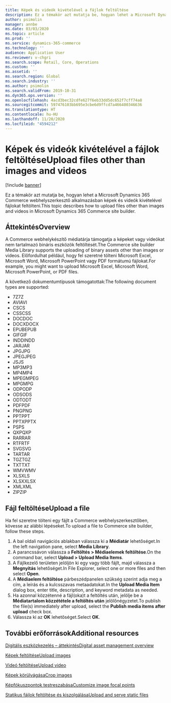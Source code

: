 ```yaml
---
title: Képek és videók kivételével a fájlok feltöltése
description: Ez a témakör azt mutatja be, hogyan lehet a Microsoft Dynamics 365 Commerce webhelyszerkesztő alkalmazásban képek és videók kivételével bináris fájlokat feltölteni.
author: psimolin
manager: annbe
ms.date: 03/03/2020
ms.topic: article
ms.prod: ''
ms.service: dynamics-365-commerce
ms.technology: ''
audience: Application User
ms.reviewer: v-chgri
ms.search.scope: Retail, Core, Operations
ms.custom: ''
ms.assetid: ''
ms.search.region: Global
ms.search.industry: ''
ms.author: psimolin
ms.search.validFrom: 2019-10-31
ms.dyn365.ops.version: ''
ms.openlocfilehash: 4acd3bec32cdfe627f6eb33dd5dc652f7cff74a8
ms.sourcegitcommit: 597476103bb695e3cbe6d9ffcd7a466400346636
ms.translationtype: HT
ms.contentlocale: hu-HU
ms.lasthandoff: 11/20/2020
ms.locfileid: "4594212"
---
```

# <a name="upload-files-other-than-images-and-videos"></a><span data-ttu-id="7b62e-103">Képek és videók kivételével a fájlok feltöltése</span><span class="sxs-lookup"><span data-stu-id="7b62e-103">Upload files other than images and videos</span></span>

[!include [banner](includes/banner.md)]

<span data-ttu-id="7b62e-104">Ez a témakör azt mutatja be, hogyan lehet a Microsoft Dynamics 365 Commerce webhelyszerkesztő alkalmazásban képek és videók kivételével fájlokat feltölteni.</span><span class="sxs-lookup"><span data-stu-id="7b62e-104">This topic describes how to upload files other than images and videos in Microsoft Dynamics 365 Commerce site builder.</span></span>

## <a name="overview"></a><span data-ttu-id="7b62e-105">Áttekintés</span><span class="sxs-lookup"><span data-stu-id="7b62e-105">Overview</span></span>

<span data-ttu-id="7b62e-106">A Commerce webhelykészítő médiatárja támogatja a képeket vagy videókat nem tartalmazó bináris eszközök feltöltését.</span><span class="sxs-lookup"><span data-stu-id="7b62e-106">The Commerce site builder Media Library supports the uploading of binary assets other than images or videos.</span></span> <span data-ttu-id="7b62e-107">Előfordulhat például, hogy fel szeretné tölteni Microsoft Excel, Microsoft Word, Microsoft PowerPoint vagy PDF formátumú fájlokat.</span><span class="sxs-lookup"><span data-stu-id="7b62e-107">For example, you might want to upload Microsoft Excel, Microsoft Word, Microsoft PowerPoint, or PDF files.</span></span>

<span data-ttu-id="7b62e-108">A következő dokumentumtípusok támogatottak:</span><span class="sxs-lookup"><span data-stu-id="7b62e-108">The following document types are supported:</span></span>
- <span data-ttu-id="7b62e-109">7Z</span><span class="sxs-lookup"><span data-stu-id="7b62e-109">7Z</span></span>
- <span data-ttu-id="7b62e-110">AVI</span><span class="sxs-lookup"><span data-stu-id="7b62e-110">AVI</span></span>
- <span data-ttu-id="7b62e-111">CS</span><span class="sxs-lookup"><span data-stu-id="7b62e-111">CS</span></span>
- <span data-ttu-id="7b62e-112">CSS</span><span class="sxs-lookup"><span data-stu-id="7b62e-112">CSS</span></span>
- <span data-ttu-id="7b62e-113">DOC</span><span class="sxs-lookup"><span data-stu-id="7b62e-113">DOC</span></span>
- <span data-ttu-id="7b62e-114">DOCX</span><span class="sxs-lookup"><span data-stu-id="7b62e-114">DOCX</span></span>
- <span data-ttu-id="7b62e-115">EPUB</span><span class="sxs-lookup"><span data-stu-id="7b62e-115">EPUB</span></span>
- <span data-ttu-id="7b62e-116">GIF</span><span class="sxs-lookup"><span data-stu-id="7b62e-116">GIF</span></span>
- <span data-ttu-id="7b62e-117">INDD</span><span class="sxs-lookup"><span data-stu-id="7b62e-117">INDD</span></span>
- <span data-ttu-id="7b62e-118">JAR</span><span class="sxs-lookup"><span data-stu-id="7b62e-118">JAR</span></span>
- <span data-ttu-id="7b62e-119">JPG</span><span class="sxs-lookup"><span data-stu-id="7b62e-119">JPG</span></span>
- <span data-ttu-id="7b62e-120">JPEG</span><span class="sxs-lookup"><span data-stu-id="7b62e-120">JPEG</span></span>
- <span data-ttu-id="7b62e-121">JS</span><span class="sxs-lookup"><span data-stu-id="7b62e-121">JS</span></span>
- <span data-ttu-id="7b62e-122">MP3</span><span class="sxs-lookup"><span data-stu-id="7b62e-122">MP3</span></span>
- <span data-ttu-id="7b62e-123">MP4</span><span class="sxs-lookup"><span data-stu-id="7b62e-123">MP4</span></span>
- <span data-ttu-id="7b62e-124">MPEG</span><span class="sxs-lookup"><span data-stu-id="7b62e-124">MPEG</span></span>
- <span data-ttu-id="7b62e-125">MPG</span><span class="sxs-lookup"><span data-stu-id="7b62e-125">MPG</span></span>
- <span data-ttu-id="7b62e-126">ODP</span><span class="sxs-lookup"><span data-stu-id="7b62e-126">ODP</span></span>
- <span data-ttu-id="7b62e-127">ODS</span><span class="sxs-lookup"><span data-stu-id="7b62e-127">ODS</span></span>
- <span data-ttu-id="7b62e-128">ODT</span><span class="sxs-lookup"><span data-stu-id="7b62e-128">ODT</span></span>
- <span data-ttu-id="7b62e-129">PDF</span><span class="sxs-lookup"><span data-stu-id="7b62e-129">PDF</span></span>
- <span data-ttu-id="7b62e-130">PNG</span><span class="sxs-lookup"><span data-stu-id="7b62e-130">PNG</span></span>
- <span data-ttu-id="7b62e-131">PPT</span><span class="sxs-lookup"><span data-stu-id="7b62e-131">PPT</span></span>
- <span data-ttu-id="7b62e-132">PPTX</span><span class="sxs-lookup"><span data-stu-id="7b62e-132">PPTX</span></span>
- <span data-ttu-id="7b62e-133">PS</span><span class="sxs-lookup"><span data-stu-id="7b62e-133">PS</span></span>
- <span data-ttu-id="7b62e-134">QXP</span><span class="sxs-lookup"><span data-stu-id="7b62e-134">QXP</span></span>
- <span data-ttu-id="7b62e-135">RAR</span><span class="sxs-lookup"><span data-stu-id="7b62e-135">RAR</span></span>
- <span data-ttu-id="7b62e-136">RTF</span><span class="sxs-lookup"><span data-stu-id="7b62e-136">RTF</span></span>
- <span data-ttu-id="7b62e-137">SVG</span><span class="sxs-lookup"><span data-stu-id="7b62e-137">SVG</span></span>
- <span data-ttu-id="7b62e-138">TAR</span><span class="sxs-lookup"><span data-stu-id="7b62e-138">TAR</span></span>
- <span data-ttu-id="7b62e-139">TGZ</span><span class="sxs-lookup"><span data-stu-id="7b62e-139">TGZ</span></span>
- <span data-ttu-id="7b62e-140">TXT</span><span class="sxs-lookup"><span data-stu-id="7b62e-140">TXT</span></span>
- <span data-ttu-id="7b62e-141">WMV</span><span class="sxs-lookup"><span data-stu-id="7b62e-141">WMV</span></span>
- <span data-ttu-id="7b62e-142">XLS</span><span class="sxs-lookup"><span data-stu-id="7b62e-142">XLS</span></span>
- <span data-ttu-id="7b62e-143">XLSX</span><span class="sxs-lookup"><span data-stu-id="7b62e-143">XLSX</span></span>
- <span data-ttu-id="7b62e-144">XML</span><span class="sxs-lookup"><span data-stu-id="7b62e-144">XML</span></span>
- <span data-ttu-id="7b62e-145">ZIP</span><span class="sxs-lookup"><span data-stu-id="7b62e-145">ZIP</span></span>

## <a name="upload-a-file"></a><span data-ttu-id="7b62e-146">Fájl feltöltése</span><span class="sxs-lookup"><span data-stu-id="7b62e-146">Upload a file</span></span>

<span data-ttu-id="7b62e-147">Ha fel szeretne tölteni egy fájlt a Commerce webhelyszerkesztőben, kövesse az alábbi lépéseket.</span><span class="sxs-lookup"><span data-stu-id="7b62e-147">To upload a file to Commerce site builder, follow these steps.</span></span>

1. <span data-ttu-id="7b62e-148">A bal oldali navigációs ablakban válassza ki a **Médiatár** lehetőséget.</span><span class="sxs-lookup"><span data-stu-id="7b62e-148">In the left navigation pane, select **Media Library**.</span></span>
1. <span data-ttu-id="7b62e-149">A parancssávon válassza a **Feltöltés \> Médiaelemek feltöltése**.</span><span class="sxs-lookup"><span data-stu-id="7b62e-149">On the command bar, select **Upload \> Upload Media Items**.</span></span>
1. <span data-ttu-id="7b62e-150">A Fájlkezelő területen jelöljön ki egy vagy több fájlt, majd válassza a **Megnyitás** lehetőséget.</span><span class="sxs-lookup"><span data-stu-id="7b62e-150">In File Explorer, select one or more files and then select **Open**.</span></span>
1. <span data-ttu-id="7b62e-151">A **Médiaelem feltöltése** párbeszédpanelen szükség szerint adja meg a cím, a leírás és a kulcsszavas metaadatokat.</span><span class="sxs-lookup"><span data-stu-id="7b62e-151">In the **Upload Media Item** dialog box, enter title, description, and keyword metadata as needed.</span></span>
1. <span data-ttu-id="7b62e-152">Ha azonnal közzétenné a fájl(oka)t a feltöltés után, jelölje be a **Médiatartalom közzététele a feltöltés után** jelölőnégyzetet.</span><span class="sxs-lookup"><span data-stu-id="7b62e-152">To publish the file(s) immediately after upload, select the **Publish media items after upload** check box.</span></span>
1. <span data-ttu-id="7b62e-153">Válassza ki az **OK** lehetőséget.</span><span class="sxs-lookup"><span data-stu-id="7b62e-153">Select **OK**.</span></span>

## <a name="additional-resources"></a><span data-ttu-id="7b62e-154">További erőforrások</span><span class="sxs-lookup"><span data-stu-id="7b62e-154">Additional resources</span></span>

[<span data-ttu-id="7b62e-155">Digitális eszközkezelés – áttekintés</span><span class="sxs-lookup"><span data-stu-id="7b62e-155">Digital asset management overview</span></span>](dam-overview.md)

[<span data-ttu-id="7b62e-156">Képek feltöltése</span><span class="sxs-lookup"><span data-stu-id="7b62e-156">Upload images</span></span>](dam-upload-images.md)

[<span data-ttu-id="7b62e-157">Videó feltöltése</span><span class="sxs-lookup"><span data-stu-id="7b62e-157">Upload video</span></span>](dam-upload-video.md)

[<span data-ttu-id="7b62e-158">Képek körülvágása</span><span class="sxs-lookup"><span data-stu-id="7b62e-158">Crop images</span></span>](dam-crop-images.md)

[<span data-ttu-id="7b62e-159">Képfókuszpontok testreszabása</span><span class="sxs-lookup"><span data-stu-id="7b62e-159">Customize image focal points</span></span>](dam-custom-focal-point.md)

[<span data-ttu-id="7b62e-160">Statikus fájlok feltöltése és kiszolgálása</span><span class="sxs-lookup"><span data-stu-id="7b62e-160">Upload and serve static files</span></span>](upload-serve-static-files.md)
